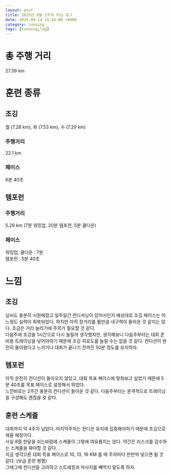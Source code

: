 ```yaml
---
layout: post
title: 2025년 9월 2주차 러닝 로그
date: 2025-09-14 15:54:00 +0900
category: running
tags: [running,log]
---
```


# 총 주행 거리
27.39 km


# 훈련 종류
## 조깅
월 (7.28 km), 화 (7.53 km), 수 (7.29 km)
### 주행거리
22.1 km
### 페이스
6분 40초

## 템포런
### 주행거리
5.29 km (7분 워밍업, 20분 템포런, 5분 쿨다운)
### 페이스
워밍업, 쿨다운 : 7분  
템포런 : 5분 40초


# 느낌
## 조깅
닐씨도 충분히 시원해졌고 일주일간 컨디셔닝이 있어서인지 예상대로 조깅 페이스는 어느정도 실력이 회복되었다. 하지만 아직 장거리를 뛸만큼 내구력이 돌아온 것 같지는 않다. 조금은 거리 늘리기에 주의가 필요할 것 같다.  
다음주에 조깅을 1시간으로 다시 늘릴까 생각했지만, 생각해보니 다음주부터는 대회 준비용 트레이닝을 넣어야하기 때문에 조깅 피로도를 늘릴 수는 없을 것 같다. 컨디션이 완전히 돌아왔다고 느끼거나 대회가 끝나기 전까진 50분 정도를 유지하자.  

## 템포런
아직 온전히 컨디션이 돌아오지 않았고, 대회 목표 페이스에 맞춰보고 싶었기 때문에 5분 40초를 목표 페이스로 설정해서 뛰었다.  
느낀바로는 2주간 충분히 컨디션이 돌아온 것 같다. 다음주부터는 본격적으로 트레이닝을 구성해도 괜찮을 것 같다.  

## 훈련 스케줄
대회까지 약 4주가 남았다.  마지막주차는 컨디션 유지에 집중해야하기 때문에 조깅으로 채울 예정이다.  
사실 8월 한달을 쉬는바람에 스케줄이 그렇에 여유롭지는 않다. 약간은 리스크를 감수하는 스케줄을 짜야할 것 같다.  
지금 생각으론 대회 목표 페이스로 10, 13, 16 KM 를 매 주차마다 한번씩 넣으면 될 것 같다. (보급 훈련 병행)  
그때그때 컨디션을 고려하고 스트레칭과 마사지를 빼먹지 말도록 하자.  
